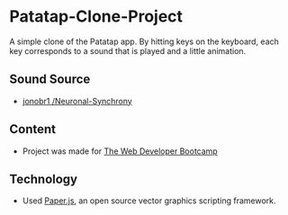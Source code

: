 # Patatap-Clone-Project
A simple clone of the Patatap app. By hitting keys on the keyboard, each key corresponds to a sound that is played and a little animation. 

## Sound Source
* [jonobr1 /Neuronal-Synchrony](https://github.com/jonobr1/Neuronal-Synchrony/tree/master/assets/A)

## Content
* Project was made for [The Web Developer Bootcamp](https://www.udemy.com/course/the-web-developer-bootcamp/ "Udemy")

## Technology
* Used [Paper.js]("paperjs.org/"Paper.js"), an open source vector graphics scripting framework.

